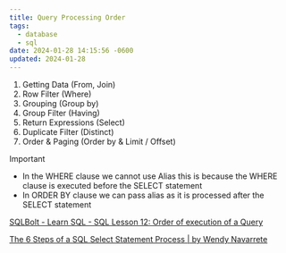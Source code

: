 ```yaml
---
title: Query Processing Order
tags:
  - database
  - sql
date: 2024-01-28 14:15:56 -0600
updated: 2024-01-28
---
```


1. Getting Data (From, Join)
2. Row Filter (Where)
3. Grouping (Group by)
4. Group Filter (Having)
5. Return Expressions (Select)
6. Duplicate Filter (Distinct)
7. Order & Paging (Order by & Limit / Offset)

 > [!IMPORTANT]
 > * In the WHERE clause we cannot use Alias this is because the WHERE clause is executed before the SELECT statement
 > * In ORDER BY clause we can pass alias as it is processed after the SELECT statement

[SQLBolt - Learn SQL - SQL Lesson 12: Order of execution of a Query](https://sqlbolt.com/lesson/select_queries_order_of_execution)  

[The 6 Steps of a SQL Select Statement Process | by Wendy Navarrete](https://towardsdatascience.com/the-6-steps-of-a-sql-select-statement-process-b3696a49a642)
